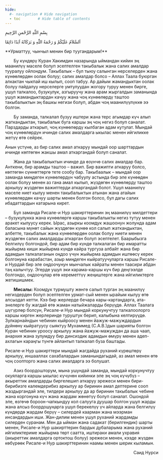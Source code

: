 ```yaml
---
hide:
  #- navigation # Hide navigation
  - toc        # Hide table of contents
---
```


<p class="t_center arabic"> بِسْمِ اللّهِ الرَّحْمنِ الرَّحِيمِ </p>
<p class="t_center arabic">اَلسَّلاَمُ عَلَيْكُمْ وَ رَحْمَةُ اللّٰهِ وَ بَرَكَاتُهُ اَبَدًا دَائِمًا</p>
**Урматтуу, чынчыл менин бир туугандарым!**

&emsp;&emsp;Бу күндөрү Куран Хакимдин назарында ыймандан кийин эң маанилүү маселе болуп эсептелген такыбалык жана салих амалдар тууралуу ойлондум. Такыбалык – бул тыюу салынган нерселерден жана күнөөлөрдөн оолак болуу; салих амалдар болсо – Аллах Таала буюрган алкактан чыкпай иш кылып, сооп табуу. Ар дайым жамандыктан оолак болуу пайдалуу нерселерге умтулуудан жогору туруу менен бирге, ушул талкалоо, бузукулук, азгыруучу жана арам жыргалдын заманында ушул жамандыктардан качуу жана чоң күнөөлөрдү таштоо такыбалыктын эң башкы негизи болуп, абдан чоң маанилүүлүккө ээ болгон.

&emsp;&emsp;Бу заманда, талкалап бузуу иштери жана терс агымдар күч алып жаткандыктан, такыбалык буга каршы эң чоң негиз болуп саналат. Парздарды аткарып, чоң күнөөлөрдү кылбаган адам кутулат. Мындай чоң күнөөлөрдүн ичинде салих амалдарга ыкылас менен ийгиликке жетүү өтө сейрек.

Анын үстүнө, аз бир салих амал аткаруу мындай оор шарттардын ичинде көптөгөн жакшы амал аткаргандай болуп саналат.

&emsp;&emsp;Жана да такыбалыктын ичинде да өзүнчө салих амалдар бар. Анткени, бир арамды таштоо – важип. Бир важипти аткаруу болсо, көптөгөн сүннөттөргө тете сообу бар. Такыбаалык – мындай оор заманда миңдеген күнөөлөрдүн чабуулу астында бир эле күнөөдөн оолак болуу менен аз гана амал кылып, жүздөгөн күнөөлөрдү таштоо аркылуу жүздөгөн важиптерди аткаргандай болот. Ушул маанилүү маселе ниет кылуу менен такыбалыктын атынан жана атайын күнөөлөрдөн качуу шарты менен болгон болсо, бул дагы салих ибадаттардын катарына кирет.

&emsp;&emsp;Бул заманда Рисале-и Нур шакирттеринин эң маанилүү милдеттери – бузукулукка жана күнөөлөргө каршы такыбалыкты негиз тутуу менен аракет кылуусу керек. Ырас, азыркы коомдук жашоонун жолунда адам баласына мүнөт сайын жүздөгөн күнөө кол салып жаткандыктан, албетте, такыбалык жана күнөөлөрдөн оолак болуу ниети менен жүздөгөн салих амалдарды аткарган болуп эсептелет. Баарыбызга белгилүү болгондой, бир адам бир күндө талкалаган бир имаратты жыйырма киши жыйырма күндө кайра тургуза албайт жана бир адамдын талкалаганын оңдоо үчүн жыйырма адамдын иштөөсү керек болгонуна карабастан, азыр миңдеген кыйратуучуларга каршы Рисале-и Нурдай бир эле оңдоочунун мынчалык кайраты менен таасири абдан таң калычтуу. Эгерде ушул эки карама-каршы күч бир деңгээлде болгондо, оңдоочулар өтө кереметтүү жеңиштерге жана ийгиликтерге жетишишмек.

&emsp;&emsp;**Мисалы:** Коомдук турмушту жөнгө салып турган эң маанилүү негиздерден болуп эсептелген урмат-сый менен ырайым кылуу өтө алсыздап кетти. Кээ бир жерлерде бечара кары-картаңдарга, ата-энелерге бу жагдай өтө жаман натыйжаларды берүүдө. Аллах Таалага шүгүрлөр болсун, Рисале-и Нур мындай коркунучтуу талкалоолорго каршы кирген жерлеринде туруштук берип, калыбына келтирүүдө. Зулкарнайндын чебинин кыйроосу менен йажуж-мажуждардын дүйнөнү кыйратуусу сыяктуу Мухаммед (С.А.В.)дын шарияты болгон Куран чебинин уроосу аркылуу жана йажуж-мажуждан да аша чаап, анархия жана зулумдуу бир динсиздик адамдын өмүрү менен адеп-ахлагын караңгы түнгө айлантып талкалап буза баштады.

Рисале-и Нур шакирттери мындай жагдайда руханий күрөштөрү аркылуу, иншааллах сахабалардын заманындагыдай, аз амал менен өтө чоң соопторго жана салих амалдарга ээ болушат.

&emsp;&emsp;Азиз боордошторум, мына ушундай заманда, мындай коркунучтуу окуяларга каршы ыкылас күчүнөн кийинки эле эң чоң күчүбүз – акыреттик амалдарды биргелешип аткаруу эрежеси менен бири-бирибизге калемдерибиз аркылуу ар биринин амал дептерине сооп жаздыргандай эле, тилдери аркылуу да ар биринин такыбалык чебине жана коргонуна күч жана жардам жөнөтүү болуп саналат. Ошондой эле, өзгөчө бороон-чапкындуу кол салууга дуушар болгон ушул жарды жана алсыз боордошуңарга ушул берекелүү үч айларда жана белгилүү күндөрдө жардам берүү – силердей каарман жана мээрман инсандардын иши. Жан-дилим менен ушул руханий жардамды силерден суранам. Мен да ыйман жана садакат (берилгендик) шарты менен, Рисале-и Нур шакирттерин бардык дубаларыма жана руханий ийгиликтериме жыйырма төрт саатта, иштираки амали ухравия (акыреттик амалдарга ортоктош болуу) эрежеси менен, кээде жүздөн көбүрөөк Рисале-и Нур шакирттеринин наамы менен шерик кыламын.

<p style="text-align:right;">Саид Нурси</p>